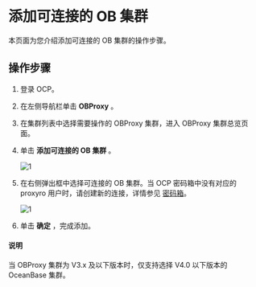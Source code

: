# 添加可连接的 OB 集群

本页面为您介绍添加可连接的 OB 集群的操作步骤。

## 操作步骤

1. 登录 OCP。

2. 在左侧导航栏单击 **OBProxy** 。

3. 在集群列表中选择需要操作的 OBProxy 集群，进入 OBProxy 集群总览页面。

4. 单击 **添加可连接的 OB 集群** 。

   ![1](https://help-static-aliyun-doc.aliyuncs.com/assets/img/zh-CN/3640360261/p271529.png)

5. 在右侧弹出框中选择可连接的 OB 集群。当 OCP 密码箱中没有对应的 proxyro 用户时，请创建新的连接，详情参见 [密码箱](../1100.management-user-center/100.create-connection.md)。

   ![1](https://help-static-aliyun-doc.aliyuncs.com/assets/img/zh-CN/6589360261/p271754.png)

6. 单击 **确定** ，完成添加。

  <main id="notice" type='explain'>
    <h4>说明</h4>
    <p>当 OBProxy 集群为 V3.x 及以下版本时，仅支持选择 V4.0 以下版本的 OceanBase 集群。</p>
  </main>
